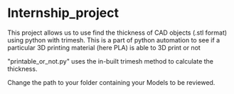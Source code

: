 # Internship_project
This project allows us to use find the thickness of CAD objects (.stl format) using python with trimesh. This is a part of python automation to see if a particular 3D printing material (here PLA) is able to 3D print or not

"printable_or_not.py" uses the in-built trimesh method to calculate the thickness.

Change the path to your folder containing your Models to be reviewed.
